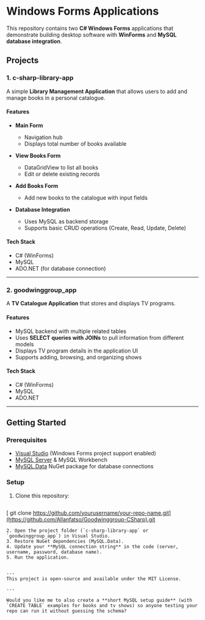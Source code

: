 #  Windows Forms Applications

This repository contains two **C# Windows Forms** applications that demonstrate building desktop software with **WinForms** and **MySQL database integration**.

## Projects

### 1. **c-sharp-library-app**

A simple **Library Management Application** that allows users to add and manage books in a personal catalogue.

#### Features

* **Main Form**

  * Navigation hub
  * Displays total number of books available
* **View Books Form**

  * DataGridView to list all books
  * Edit or delete existing records
* **Add Books Form**

  * Add new books to the catalogue with input fields
* **Database Integration**

  * Uses MySQL as backend storage
  * Supports basic CRUD operations (Create, Read, Update, Delete)

#### Tech Stack

* C# (WinForms)
* MySQL
* ADO.NET (for database connection)

---

### 2. **goodwinggroup_app**

A **TV Catalogue Application** that stores and displays TV programs.

#### Features

* MySQL backend with multiple related tables
* Uses **SELECT queries with JOINs** to pull information from different models
* Displays TV program details in the application UI
* Supports adding, browsing, and organizing shows

#### Tech Stack

* C# (WinForms)
* MySQL
* ADO.NET

---

## Getting Started

### Prerequisites

* [Visual Studio](https://visualstudio.microsoft.com/) (Windows Forms project support enabled)
* [MySQL Server](https://dev.mysql.com/downloads/mysql/) & MySQL Workbench
* [MySQL.Data](https://www.nuget.org/packages/MySql.Data/) NuGet package for database connections

### Setup

1. Clone this repository:

   ```bash
 [  git clone https://github.com/yourusername/your-repo-name.git](https://github.com/Allanfatso/Goodwinggroup-CSharp).git

   ```
2. Open the project folder (`c-sharp-library-app` or `goodwinggroup_app`) in Visual Studio.
3. Restore NuGet dependencies (MySQL.Data).
4. Update your **MySQL connection string** in the code (server, username, password, database name).
5. Run the application.


---
This project is open-source and available under the MIT License.

---

Would you like me to also create a **short MySQL setup guide** (with `CREATE TABLE` examples for books and tv shows) so anyone testing your repo can run it without guessing the schema?
